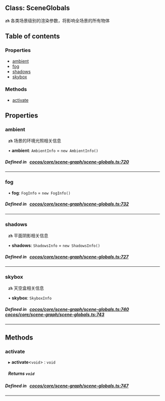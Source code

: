 
## Class: SceneGlobals







**`zh`** 各类场景级别的渲染参数，将影响全场景的所有物体



<div class="table-of-content">
<h2>Table of contents</h2>


### Properties

- [ ambient](#ambient)
- [ fog](#fog)
- [ shadows](#shadows)
- [ skybox](#skybox)

### Methods

- [ activate](#activate)
</div>

## Properties


### ambient
<div style="margin-left: 10px;">




**`zh`** 场景的环境光照相关信息





•  **ambient**:
`AmbientInfo`  = `new AmbientInfo()`
</div>

##### Defined in &nbsp;   [cocos/core/scene-graph/scene-globals.ts:720](https://github.com/cocos-creator/engine/blob/c7bf6b8a9/cocos/core/scene-graph/scene-globals.ts#L720)&nbsp;


___


### fog
<div style="margin-left: 10px;">




•  **fog**:
`FogInfo`  = `new FogInfo()`
</div>

##### Defined in &nbsp;   [cocos/core/scene-graph/scene-globals.ts:732](https://github.com/cocos-creator/engine/blob/c7bf6b8a9/cocos/core/scene-graph/scene-globals.ts#L732)&nbsp;


___


### shadows
<div style="margin-left: 10px;">




**`zh`** 平面阴影相关信息





•  **shadows**:
`ShadowsInfo`  = `new ShadowsInfo()`
</div>

##### Defined in &nbsp;   [cocos/core/scene-graph/scene-globals.ts:727](https://github.com/cocos-creator/engine/blob/c7bf6b8a9/cocos/core/scene-graph/scene-globals.ts#L727)&nbsp;


___


### skybox
<div style="margin-left: 10px;">




**`zh`** 天空盒相关信息





•  **skybox**:
 ``SkyboxInfo`` 
</div>

##### Defined in &nbsp;   [cocos/core/scene-graph/scene-globals.ts:740](https://github.com/cocos-creator/engine/blob/c7bf6b8a9/cocos/core/scene-graph/scene-globals.ts#L740)&nbsp;   [cocos/core/scene-graph/scene-globals.ts:743](https://github.com/cocos-creator/engine/blob/c7bf6b8a9/cocos/core/scene-graph/scene-globals.ts#L743)&nbsp;


___

<!---->
## Methods

### activate
<div style="margin-left: 10px;">

▸   **activate**<`void`\> : `void`




<!---->
<!--    #### Returns `void` -->
<!---->


##### Returns `void`




</div>

##### Defined in &nbsp;   [cocos/core/scene-graph/scene-globals.ts:747](https://github.com/cocos-creator/engine/blob/c7bf6b8a9/cocos/core/scene-graph/scene-globals.ts#L747)&nbsp;
___
<!---->



